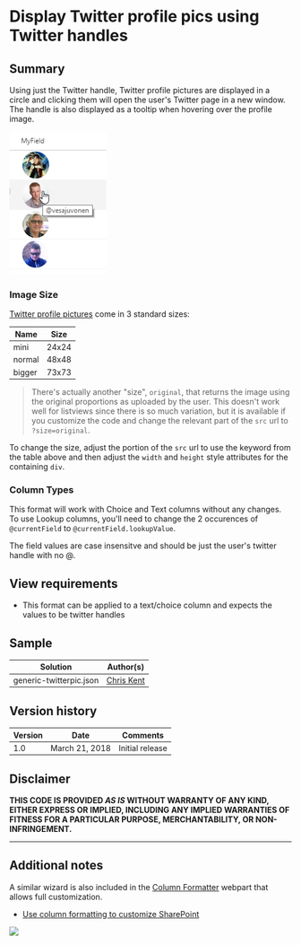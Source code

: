 # Display Twitter profile pics using Twitter handles

## Summary

Using just the Twitter handle, Twitter profile pictures are displayed in a circle and clicking them will open the user's Twitter page in a new window. The handle is also displayed as a tooltip when hovering over the profile image.

![screenshot of the sample](./screenshot.png)

### Image Size

[Twitter profile pictures](https://developer.twitter.com/en/docs/accounts-and-users/user-profile-images-and-banners) come in 3 standard sizes:

|Name|Size|
|---|:---:|
|mini|24x24|
|normal|48x48|
|bigger|73x73|

> There's actually another "size", `original`, that returns the image using the original proportions as uploaded by the user. This doesn't work well for listviews since there is so much variation, but it is available if you customize the code and change the relevant part of the `src` url to `?size=original`.

To change the size, adjust the portion of the `src` url to use the keyword from the table above and then adjust the `width` and `height` style attributes for the containing `div`.

### Column Types
This format will work with Choice and Text columns without any changes. To use Lookup columns, you'll need to change the 2 occurences of `@currentField` to `@currentField.lookupValue`.

The field values are case insensitve and should be just the user's twitter handle with no @.

## View requirements
- This format can be applied to a text/choice column and expects the values to be twitter handles

## Sample

Solution|Author(s)
--------|---------
generic-twitterpic.json | [Chris Kent](https://twitter.com/thechriskent)

## Version history

Version|Date|Comments
-------|----|--------
1.0|March 21, 2018|Initial release

## Disclaimer
**THIS CODE IS PROVIDED *AS IS* WITHOUT WARRANTY OF ANY KIND, EITHER EXPRESS OR IMPLIED, INCLUDING ANY IMPLIED WARRANTIES OF FITNESS FOR A PARTICULAR PURPOSE, MERCHANTABILITY, OR NON-INFRINGEMENT.**

---

## Additional notes

A similar wizard is also included in the [Column Formatter](https://github.com/SharePoint/sp-dev-solutions/blob/master/solutions/ColumnFormatter/README.md) webpart that allows full customization.

- [Use column formatting to customize SharePoint](https://docs.microsoft.com/en-us/sharepoint/dev/declarative-customization/column-formatting)

<img src="https://telemetry.sharepointpnp.com/sp-dev-list-formatting/column-samples/generic-twitterpic" />